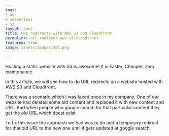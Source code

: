 ```yaml
---
tags:
- aws
- serverless
- s3
layout: post
title: URL redirects with AWS S3 and Cloudfront
permalink: url-redirect-aws-s3-cloudfront
featured: true
image: assets/images/301.png

---
```

Hosting a static website with S3 is awesome! It is Faster, Cheaper, zero maintenance.

In this article, we will see how to do URL redirects on a website hosted with AWS S3 and Cloudfront.

There was a scenario which I was faced once in my company, One of our website had deleted some old content and replaced it with new content and URL. And when people who google search for that particular content they get the old URL which doest exist. 

To fix this issue the approach we had was to do add a temporary redirect for that old URL to the new one until it gets updated at google search.

 